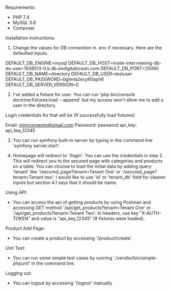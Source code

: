 Requirements:

- PHP 7.4
- MySQL 5.6
- Composer

Installation instructions:

1. Change the values for DB connection in .env if necessary. Here are the defaulted inputs.

DEFAULT_DB_ENGINE=mysql
DEFAULT_DB_HOST=insite-interviewing-db-do-user-1938513-0.b.db.ondigitalocean.com
DEFAULT_DB_PORT=25060
DEFAULT_DB_NAME=directory
DEFAULT_DB_USER=testuser
DEFAULT_DB_PASSWORD=bghnla2ecy60aph6
DEFAULT_DB_SERVER_VERSION=0

2. I've added a fixture for user. You can run 'php bin/console doctrine:fixtures:load --append' but my access won't allow me to add a user in the directory.

Login credentials for that will be (If successfully load fixtures)

Email: mjmconvento@gmail.com
Password: password
api_key: api_key_12345

3. You can run symfony built-in server by typing in the command line 'symfony server:start'.

4. Homepage will redirect to '/login'. You can use the credentials in step 2. This will redirect you to the secured page with categories and products on a table. You can choose to load the initial data by adding query 'tenant' like '/secured_page?tenant=Tenant One' or '/secured_page?tenant=Tenant two'. I would like to use 'id' or 'tenant_db' field for cleaner inputs but section 4.1 says that it should be name. 


Using API:
-  You can access the api of getting products by using Postman and accessing GET method '/api/get_products?tenant=Tenant One' or '/api/get_products?tenant=Tenant Two'. In headers, use key "X-AUTH-TOKEN" and value is "api_key_12345" (If fixtures were loaded).

Product Add Page:
- You can create a product by accessing '/product/create'.

Unit Test:
- You can run some simple test cases by running './vendor/bin/simple-phpunit' in the command line.

Logging out:
- You can logout by accessing '/logout' manually


